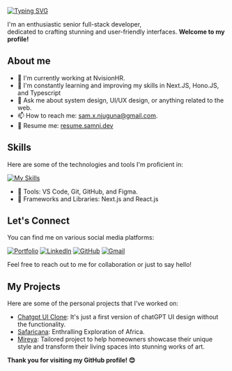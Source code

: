 
<!-- <img align="right" alt="Coding" width="400" src="https://raw.githubusercontent.com/devSouvik/devSouvik/master/gif3.gif"> -->

[![Typing SVG](https://readme-typing-svg.demolab.com?font=Space+Grotesk&weight=500&size=40&duration=1996&pause=500&color=FF772E&multiline=true&width=435&height=114&lines=Hello%F0%9F%91%8B%2C;+I'm+Samson+Njuguna)](https://git.io/typing-svg)

I'm an enthusiastic senior full-stack developer, <br/>
dedicated to crafting stunning and user-friendly interfaces. **Welcome to my  profile!** 


## About me 

- 🔭 I'm currently working at NvisionHR.  
- 🌱 I'm constantly learning and improving my skills in Next.JS, Hono.JS, and Typescript
- 💬 Ask me about system design, UI/UX design, or anything related to the web.
- 📫 How to reach me: sam.x.njuguna@gmail.com.
- 📑 Resume me: [resume.samnj.dev](https://resume.samnj.dev/)
<!-- - 😄 Pronouns: He/Him. -->


## Skills

Here are some of the technologies and tools I'm proficient in:

<!-- ![Next.js](https://img.shields.io/badge/Next.js-000000?style=for-the-badge&logo=next.js&logoColor=white)
![React](https://img.shields.io/badge/React-61DAFB?style=for-the-badge&logo=react&logoColor=black)
![TypeScript](https://img.shields.io/badge/TypeScript-007ACC?style=for-the-badge&logo=typescript&logoColor=white)
![JavaScript](https://img.shields.io/badge/JavaScript-F7DF1E?style=for-the-badge&logo=javascript&logoColor=black)
![Tailwind CSS](https://img.shields.io/badge/Tailwind%20CSS-38B2AC?style=for-the-badge&logo=tailwind-css&logoColor=white)
![MongoDB](https://img.shields.io/badge/MongoDB-47A248?style=for-the-badge&logo=mongodb&logoColor=white)
![Sass](https://img.shields.io/badge/Sass-CC6699?style=for-the-badge&logo=sass&logoColor=white)
![CSS3](https://img.shields.io/badge/CSS3-1572B6?style=for-the-badge&logo=css3&logoColor=white)
-->
[![My Skills](https://skillicons.dev/icons?i=react,nextjs,threejs,typescript,nodejs,python,bun,tailwindcss,docker,postgres,prisma,git&theme=dark)](https://skillicons.dev)

- 🔧 Tools: VS Code, Git, GitHub, and  Figma.
- 🧰 Frameworks and Libraries: Next.js and React.js


<!--|<a href="https://github.com/sam-njuguna/github-readme-stats"><img align="center" src="https://github-readme-stats.vercel.app/api?username=sam-njuguna&show_icons=true&include_all_commits=true&theme=transparent&hide_border=true" alt="Anurag's github stats" /></a> | <a href="https://github.com/sam-njuguna/github-readme-stats"><img align="center" src="https://github-readme-stats.vercel.app/api/top-langs/?username=sam-njuguna&layout=compact&theme=transparent&hide_border=true" /></a> |
| ------------- | ------------- |-->



## Let's Connect 

You can find me on various social media platforms:

[![Portfolio](https://img.shields.io/badge/Portfolio-orange?style=for-the-badge)](https://www.samnj.dev)
[![LinkedIn](https://img.shields.io/badge/LinkedIn-blue?style=for-the-badge&logo=linkedin)](https://www.linkedin.com/in/sam-nj)
[![GitHub](https://img.shields.io/badge/GitHub-181717?style=for-the-badge&logo=github)](https://github.com/sam-njuguna)
[![Gmail](https://img.shields.io/badge/Gmail-red?style=for-the-badge&logo=gmail)](mailto:sam.x.njuguna@gmail.com)


Feel free to reach out to me for collaboration or just to say hello! 



## My Projects

Here are some of the personal projects that I've worked on:

- [Chatgpt UI Clone](https://gptc-ui.vercel.app/): It's just a first version of chatGPT UI design without the functionality.
- [Safaricana](https://safaricana.vercel.app/): Enthralling Exploration of Africa.
- [Mireya](https://mireya.vercel.app/): Tailored project to help homeowners showcase their unique style and transform their living spaces into stunning works of art.

**Thank you for visiting my GitHub profile! 😊**
